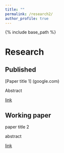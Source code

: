 ```yaml
---
title: ""
permalink: /research2/
author_profile: true
---
```


{% include base_path %}

Research
=====
## Published
[Paper title 1] (google.com)

Abstract


[link](http://google.com)


## Working paper
paper title 2

abstract

[link](google.com)
